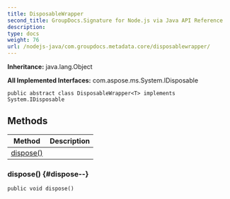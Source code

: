 ```yaml
---
title: DisposableWrapper
second_title: GroupDocs.Signature for Node.js via Java API Reference
description: 
type: docs
weight: 76
url: /nodejs-java/com.groupdocs.metadata.core/disposablewrapper/
---
```

**Inheritance:**
java.lang.Object

**All Implemented Interfaces:**
com.aspose.ms.System.IDisposable
```
public abstract class DisposableWrapper<T> implements System.IDisposable
```
## Methods

| Method | Description |
| --- | --- |
| [dispose()](#dispose--) |  |
### dispose() {#dispose--}
```
public void dispose()
```




